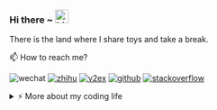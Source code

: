 ### Hi there ~ <img src="https://user-images.githubusercontent.com/1303154/88677602-1635ba80-d120-11ea-84d8-d263ba5fc3c0.gif" width="24px" alt="hi">

There is the land where I share toys and take a break.

📫  How to reach me?

![wechat](https://img.shields.io/static/v1?style=flat-square&logo=wechat&label=&message=@zheeeng001&color=5b5b5b&labelColor=5b5b5b)
[![zhihu](https://img.shields.io/static/v1?style=flat-square&logo=zhihu&label=&message=@zheeeng&color=5b5b5b&labelColor=5b5b5b)](https://www.zhihu.com/people/zheeeng)
[![v2ex](https://img.shields.io/static/v1?style=flat-square&label=v2ex&message=@sunjourney&color=5b5b5b&labelColor=5b5b5b)](https://v2ex.com/member/sunjourney)
[![github](https://img.shields.io/static/v1?style=flat-square&logo=github&label=&message=@zheeeng&color=5b5b5b&labelColor=5b5b5b)](https://github.com/zheeeng)
[![stackoverflow](https://img.shields.io/static/v1?style=flat-square&logo=stackoverflow&label=&message=@zheeeng&color=5b5b5b&labelColor=5b5b5b)](https://stackoverflow.com/users/4494083/zheeeng)

<details>
<summary>⚡️ More about my coding life</summary>
<br />

![LeetCode progress](https://leetcode-badge.chyroc.cn/?name=zheeeng&refresh=true)

![Top Langs](https://github-readme-stats.vercel.app/api/top-langs/?username=zheeeng&layout=compact&hide=css,html)

![Zheeeng's github stats](https://github-readme-stats.vercel.app/api?username=zheeeng&count_private=true&show_icons=true&theme=onedark)

</details>
